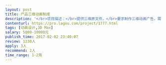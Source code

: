 ```yaml
---                
layout: post       
title: 产品三维动画制成           
description: '</br>项目描述：</br>提供三维原文件，</br>要求制作三维动画广告，需要提供创意是，时长30秒，</br>长期需求，大制内容类似以下链接：</br>http://v.youku.com/v_show/id_XODY0MDk1NzI4.html</br>'     
contenturl: https://pro.lagou.com/project/1777.html      
tags: [动画设计,3D Max]            
salary: 5000-10000元          
publish_time: 2017-02-02 23:40:07         
review: 1230人                   
apply: 3人                   
recommend: 2人                   
time_range: 1-2周              
---                 
```

